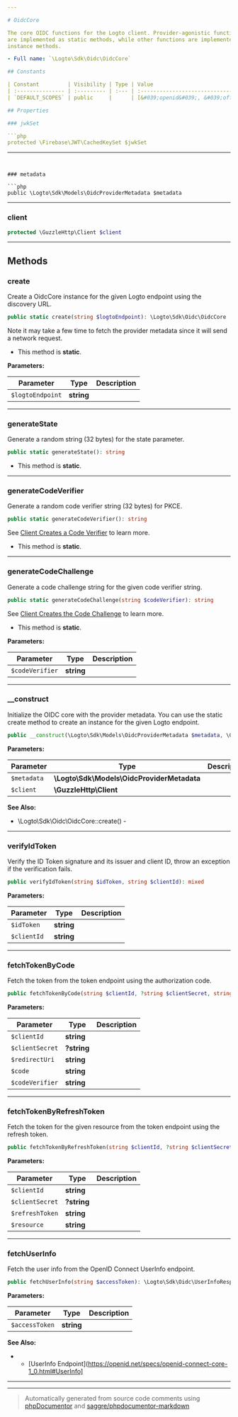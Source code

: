 ```yaml
---

# OidcCore

The core OIDC functions for the Logto client. Provider-agonistic functions
are implemented as static methods, while other functions are implemented as
instance methods.

- Full name: `\Logto\Sdk\Oidc\OidcCore`

## Constants

| Constant         | Visibility | Type | Value                                                                 |
| :--------------- | :--------- | :--- | :-------------------------------------------------------------------- |
| `DEFAULT_SCOPES` | public     |      | [&#039;openid&#039;, &#039;offline_access&#039;, &#039;profile&#039;] |

## Properties

### jwkSet

```php
protected \Firebase\JWT\CachedKeySet $jwkSet
```

---
```


### metadata

```php
public \Logto\Sdk\Models\OidcProviderMetadata $metadata
```

---

### client

```php
protected \GuzzleHttp\Client $client
```

---

## Methods

### create

Create a OidcCore instance for the given Logto endpoint using the discovery URL.

```php
public static create(string $logtoEndpoint): \Logto\Sdk\Oidc\OidcCore
```

Note it may take a few time to fetch the provider metadata since it will send a
network request.

- This method is **static**.

**Parameters:**

| Parameter        | Type       | Description |
| ---------------- | ---------- | ----------- |
| `$logtoEndpoint` | **string** |             |

---

### generateState

Generate a random string (32 bytes) for the state parameter.

```php
public static generateState(): string
```

- This method is **static**.

---

### generateCodeVerifier

Generate a random code verifier string (32 bytes) for PKCE.

```php
public static generateCodeVerifier(): string
```

See [Client Creates a Code Verifier](https://www.rfc-editor.org/rfc/rfc7636.html#section-4.1) to learn more.

- This method is **static**.

---

### generateCodeChallenge

Generate a code challenge string for the given code verifier string.

```php
public static generateCodeChallenge(string $codeVerifier): string
```

See [Client Creates the Code Challenge](https://www.rfc-editor.org/rfc/rfc7636.html#section-4.2) to learn more.

- This method is **static**.

**Parameters:**

| Parameter       | Type       | Description |
| --------------- | ---------- | ----------- |
| `$codeVerifier` | **string** |             |

---

### \_\_construct

Initialize the OIDC core with the provider metadata. You can use the
static create method to create an instance for the given Logto endpoint.

```php
public __construct(\Logto\Sdk\Models\OidcProviderMetadata $metadata, \GuzzleHttp\Client $client = new Client()): mixed
```

**Parameters:**

| Parameter   | Type                                       | Description |
| ----------- | ------------------------------------------ | ----------- |
| `$metadata` | **\Logto\Sdk\Models\OidcProviderMetadata** |             |
| `$client`   | **\GuzzleHttp\Client**                     |             |

**See Also:**

- \Logto\Sdk\Oidc\OidcCore::create() -

---

### verifyIdToken

Verify the ID Token signature and its issuer and client ID, throw an exception
if the verification fails.

```php
public verifyIdToken(string $idToken, string $clientId): mixed
```

**Parameters:**

| Parameter   | Type       | Description |
| ----------- | ---------- | ----------- |
| `$idToken`  | **string** |             |
| `$clientId` | **string** |             |

---

### fetchTokenByCode

Fetch the token from the token endpoint using the authorization code.

```php
public fetchTokenByCode(string $clientId, ?string $clientSecret, string $redirectUri, string $code, string $codeVerifier): \Logto\Sdk\Oidc\TokenResponse
```

**Parameters:**

| Parameter       | Type        | Description |
| --------------- | ----------- | ----------- |
| `$clientId`     | **string**  |             |
| `$clientSecret` | **?string** |             |
| `$redirectUri`  | **string**  |             |
| `$code`         | **string**  |             |
| `$codeVerifier` | **string**  |             |

---

### fetchTokenByRefreshToken

Fetch the token for the given resource from the token endpoint using the refresh token.

```php
public fetchTokenByRefreshToken(string $clientId, ?string $clientSecret, string $refreshToken, string $resource = &#039;&#039;): \Logto\Sdk\Oidc\TokenResponse
```

**Parameters:**

| Parameter       | Type        | Description |
| --------------- | ----------- | ----------- |
| `$clientId`     | **string**  |             |
| `$clientSecret` | **?string** |             |
| `$refreshToken` | **string**  |             |
| `$resource`     | **string**  |             |

---

### fetchUserInfo

Fetch the user info from the OpenID Connect UserInfo endpoint.

```php
public fetchUserInfo(string $accessToken): \Logto\Sdk\Oidc\UserInfoResponse
```

**Parameters:**

| Parameter      | Type       | Description |
| -------------- | ---------- | ----------- |
| `$accessToken` | **string** |             |

**See Also:**

- - [UserInfo Endpoint](https://openid.net/specs/openid-connect-core-1_0.html#UserInfo]

---

---

> Automatically generated from source code comments using [phpDocumentor](http://www.phpdoc.org/) and [saggre/phpdocumentor-markdown](https://github.com/Saggre/phpDocumentor-markdown)
